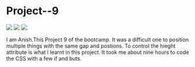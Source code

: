 # Project--9

  ![](https://img.shields.io/badge/HTML5-E34F26?style=for-the-badge&logo=html5&logoColor=white)
  ![](https://img.shields.io/badge/CSS3-1572B6?style=for-the-badge&logo=css3&logoColor=white)
  ![](https://img.shields.io/badge/Visual_Studio_Code-0078D4?style=for-the-badge&logo=visual%20studio%20code&logoColor=white)
    
    
   I am Anish.This Project 9 of the bootcamp. It was a difficult one to position multiple things
   with the same gap and postions. To control the hieght attribute is what I learnt in this project.
   It took me about nine hours to code the CSS with a few if and buts.
